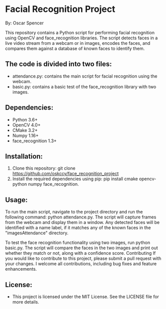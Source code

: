 # Facial Recognition Project 

By: Oscar Spencer

This repository contains a Python script for performing facial recognition using OpenCV and face_recognition libraries. The script detects faces in a live video stream from a webcam or in images, encodes the faces, and compares them against a database of known faces to identify them.

## The code is divided into two files:

- attendance.py: contains the main script for facial recognition using the webcam.
- basic.py: contains a basic test of the face_recognition library with two images.

## Dependencies:
- Python 3.6+
- OpenCV 4.0+
- CMake 3.2+
- Numpy 1.16+
- face_recognition 1.3+

## Installation:

1. Clone this repository: git clone https://github.com/oskccy/face_recognition_project
2. Install the required dependencies using pip: pip install cmake opencv-python numpy face_recognition.

## Usage:

To run the main script, navigate to the project directory and run the following command: python attendance.py.
The script will capture frames from the webcam and display them in a window. Any detected faces will be identified with a name label, if it matches any of the known faces in the "imagesAttendance" directory.

To test the face recognition functionality using two images, run python basic.py. The script will compare the faces in the two images and print out whether they match or not, along with a confidence score.
Contributing
If you would like to contribute to this project, please submit a pull request with your changes. I welcome all contributions, including bug fixes and feature enhancements.

## License:

- This project is licensed under the MIT License. See the LICENSE file for more details.




